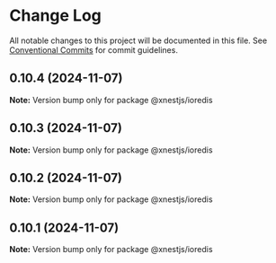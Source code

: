 # Change Log

All notable changes to this project will be documented in this file.
See [Conventional Commits](https://conventionalcommits.org) for commit guidelines.

## 0.10.4 (2024-11-07)

**Note:** Version bump only for package @xnestjs/ioredis





## 0.10.3 (2024-11-07)

**Note:** Version bump only for package @xnestjs/ioredis





## 0.10.2 (2024-11-07)

**Note:** Version bump only for package @xnestjs/ioredis





## 0.10.1 (2024-11-07)

**Note:** Version bump only for package @xnestjs/ioredis
